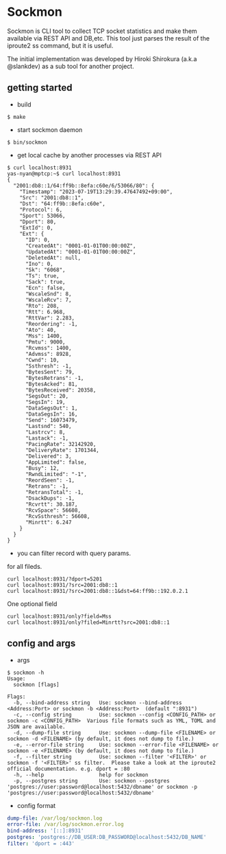 # Sockmon
Sockmon is CLI tool to collect TCP socket statistics and make them available via REST API and DB,etc. 
This tool just parses the result of the iproute2 ss command,  but it is useful.

The initial implementation was developed by Hiroki Shirokura (a.k.a @slankdev) as a sub tool for another project.

## getting started

- build
```
$ make
```

- start sockmon daemon
```
$ bin/sockmon 
```

- get local cache by another processes via REST API
```
$ curl localhost:8931
yas-nyan@mptcp:~$ curl localhost:8931
{
  "2001:db8::1/64:ff9b::8efa:c60e/6/53066/80": {
    "Timestamp": "2023-07-19T13:29:39.47647492+09:00",
    "Src": "2001:db8::1",
    "Dst": "64:ff9b::8efa:c60e",
    "Protocol": 6,
    "Sport": 53066,
    "Dport": 80,
    "ExtId": 0,
    "Ext": {
      "ID": 0,
      "CreatedAt": "0001-01-01T00:00:00Z",
      "UpdatedAt": "0001-01-01T00:00:00Z",
      "DeletedAt": null,
      "Ino": 0,
      "Sk": "6068",
      "Ts": true,
      "Sack": true,
      "Ecn": false,
      "WscaleSnd": 8,
      "WscaleRcv": 7,
      "Rto": 208,
      "Rtt": 6.968,
      "RttVar": 2.283,
      "Reordering": -1,
      "Ato": 40,
      "Mss": 1400,
      "Pmtu": 9000,
      "Rcvmss": 1400,
      "Advmss": 8928,
      "Cwnd": 10,
      "Ssthresh": -1,
      "BytesSent": 79,
      "BytesRetrans": -1,
      "BytesAcked": 81,
      "BytesReceived": 20358,
      "SegsOut": 20,
      "SegsIn": 19,
      "DataSegsOut": 1,
      "DataSegsIn": 16,
      "Send": 16073479,
      "Lastsnd": 540,
      "Lastrcv": 8,
      "Lastack": -1,
      "PacingRate": 32142920,
      "DeliveryRate": 1701344,
      "Delivered": 3,
      "AppLimited": false,
      "Busy": 12,
      "RwndLimited": "-1",
      "ReordSeen": -1,
      "Retrans": -1,
      "RetransTotal": -1,
      "DsackDups": -1,
      "Rcvrtt": 30.187,
      "RcvSpace": 56608,
      "RcvSsthresh": 56608,
      "Minrtt": 6.247
    }
  }
}

```

- you can filter record with query params.

for all fileds.
```
curl localhost:8931/?dport=5201
curl localhost:8931/?src=2001:db8::1
curl localhost:8931/?src=2001:db8::1&dst=64:ff9b::192.0.2.1
```

One optional field

```
curl localhost:8931/only?field=Mss
curl localhost:8931/only?filed=Minrtt?src=2001:db8::1
```

## config and args

- args
```
$ sockmon -h
Usage:
  sockmon [flags]

Flags:
  -b, --bind-address string   Use: sockmon --bind-address <Address:Port> or sockmon -b <Address:Port>  (default ":8931")
  -c, --config string         Use: sockmon --config <CONFIG_PATH> or sockmon -c <CONFIG_PATH>  Various file formats such as YML, TOML and JSON are available.
  -d, --dump-file string      Use: sockmon --dump-file <FILENAME> or sockmon -d <FILENAME> (by default, it does not dump to file.) 
  -e, --error-file string     Use: sockmon --error-file <FILENAME> or sockmon -e <FILENAME> (by default, it does not dump to file.) 
  -f, --filter string         Use: sockmon --filter '<FILTER>' or sockmon -f '<FILTER>' ss filter.  Please take a look at the iproute2 official documentation. e.g. dport = :80 
  -h, --help                  help for sockmon
  -p, --postgres string       Use: sockmon --postgres 'postgres://user:password@localhost:5432/dbname' or sockmon -p 'postgres://user:password@localhost:5432/dbname'
```

- config format
```yml
dump-file: /var/log/sockmon.log
error-file: /var/log/sockmon.error.log
bind-address: '[::]:8931'
postgres: 'postgres://DB_USER:DB_PASSWORD@localhost:5432/DB_NAME'
filter: 'dport = :443'
```